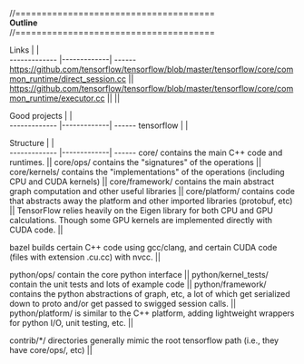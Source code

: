 
//======================================<br />
**Outline** <br />
//======================================<br />


Links     |        |  
------------- |-------------| ------
https://github.com/tensorflow/tensorflow/blob/master/tensorflow/core/common_runtime/direct_session.cc  ||
https://github.com/tensorflow/tensorflow/blob/master/tensorflow/core/common_runtime/executor.cc ||
||

Good projects |        |  
------------- |-------------| ------
tensorflow | | 


Structure     |        |  
------------- |-------------| ------
core/ contains the main C++ code and runtimes. ||
core/ops/ contains the "signatures" of the operations || 
core/kernels/ contains the "implementations" of the operations (including CPU and CUDA kernels) || 
core/framework/ contains the main abstract graph computation and other useful libraries || 
core/platform/ contains code that abstracts away the platform and other imported libraries (protobuf, etc) || 
TensorFlow relies heavily on the Eigen library for both CPU and GPU calculations.  Though some GPU kernels are implemented directly with CUDA code. || 

bazel builds certain C++ code using gcc/clang, and certain CUDA code (files with extension .cu.cc) with nvcc. || 

python/ops/ contain the core python interface || 
python/kernel_tests/ contain the unit tests and lots of example code || 
python/framework/ contains the python abstractions of graph, etc, a lot of which get serialized down to proto and/or get passed to swigged session calls. || 
python/platform/ is similar to the C++ platform, adding lightweight wrappers for python I/O, unit testing, etc. || 

contrib/*/ directories generally mimic the root tensorflow path (i.e., they have core/ops/, etc) || 




